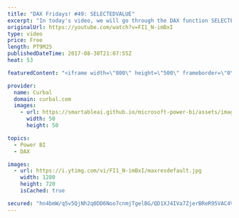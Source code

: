 ```yaml
---
title: "DAX Fridays! #49: SELECTEDVALUE"
excerpt: "In today's video, we will go through the DAX function SELECTEDVALUE. SELECTEDVALUE is syntax sugar for IF(HASONEVALUE(VALUES))  Link to Power BI file: https://curbal.com/blog/glossary/selectedvalue-dax Link to Northwind dataset: https://www.youtube.com/watch?v=k3NMIlLffrU  EXCEL SURVEY: https://1drv.ms/xs/s!Ar8CDNp8cGTcgjaHonN82T8I1jQT"
originalUrl: https://youtube.com/watch?v=FI1_N-imBxI
type: video
price: Free
length: PT9M2S
publishedDateTime: 2017-08-30T21:07:55Z
heat: 53

featuredContent: "<iframe width=\"800\" height=\"500\" frameborder=\"0\" src=\"https://www.youtube.com/embed/FI1_N-imBxI\" allow=\"accelerometer; autoplay; encrypted-media; gyroscope; picture-in-picture\" allowfullscreen></iframe>"

provider:
  name: Curbal
  domain: curbal.com
  images:
    - url: https://smartableai.github.io/microsoft-power-bi/assets/images/organizations/curbal.com-50x50.jpg
      width: 50
      height: 50

topics:
  - Power BI
  - DAX

images:
  - url: https://i.ytimg.com/vi/FI1_N-imBxI/maxresdefault.jpg
    width: 1280
    height: 720
    isCached: true

secured: "hn4bmW/q5v5QjNh2q0DD6Noo7cnmjTgelBG/QD1XJ4IVa7ZjerBReR95VAC4VE9c9zteQT7xiMaT0MTD0ReeR+ZWi/Lew2B2GvAX/ROh4TUW+cakx+1gatRG7OWloqIJcvBZ4Pnj99HehsaWBLlDEZJP03HAZoHWMSdCRb7XmVUc5Da6dok5/96S4alwjsZfSpV9Pi02BsSkQOzVA7y7HQBy/1k6oA4BpNYMN4OzLsnvt9zevBNromaRzmL+BGtaUsRlyWFmbWiPuOzxk2Jxjr0ddTy0jx3umM0C+VrGX648Mb0jjiKWIM9VwS28Jxc30Ah6/2mWTWBspvvSqpx1FwVF9Kca1Il4q7k02P0EOCIi5FcVYtzzBLCvPahzZG/WefadDSLSIdbu4ue1lm8YvwexaHnEhpdxlAh2ZGL8Emg=;FKblztlwRB9MkDumf0C5tA=="
---
```


